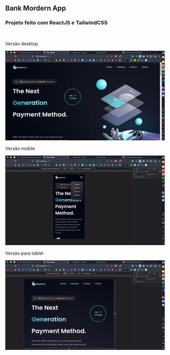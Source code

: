 ## Bank Mordern App

<h3>Projeto feito com ReactJS e TailwindCSS</h3>
<br />
<p>Versão desktop</p>
<img src="./foto1.png" alt="Desktop" />
<br />
<p>Versão mobile</p>
<img src="./foto2.png" alt="Mobile" />
<br />
<p>Versão para tablet</p>
<img src="./foto3.png" alt="Tablet" />